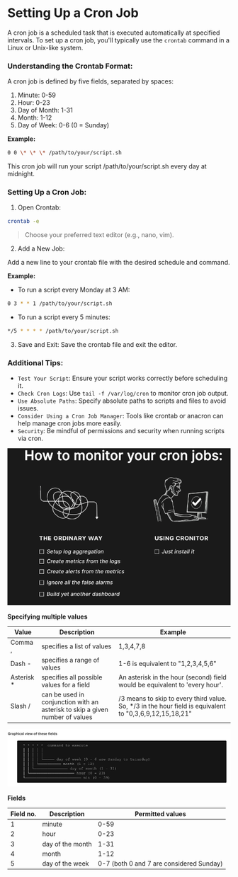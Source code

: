 # Setting Up a Cron Job

A cron job is a scheduled task that is executed automatically at specified intervals. To set up a cron job, you'll typically use the `crontab` command in a Linux or Unix-like system.

### Understanding the Crontab Format:

A cron job is defined by five fields, separated by spaces:

1. Minute: 0-59
2. Hour: 0-23
3. Day of Month: 1-31
4. Month: 1-12
5. Day of Week: 0-6 (0 = Sunday)

**Example:**

```sh
0 0 \* \* \* /path/to/your/script.sh
```

This cron job will run your script /path/to/your/script.sh every day at midnight.

### Setting Up a Cron Job:

1. Open Crontab:

```sh
crontab -e
```

> Choose your preferred text editor (e.g., nano, vim).

2. Add a New Job:

Add a new line to your crontab file with the desired schedule and command.

**Example:**

- To run a script every Monday at 3 AM:

```bash
0 3 * * 1 /path/to/your/script.sh
```

- To run a script every 5 minutes:

```sh
*/5 * * * * /path/to/your/script.sh
```

3. Save and Exit: Save the crontab file and exit the editor.

### Additional Tips:

- `Test Your Script`: Ensure your script works correctly before scheduling it.
- `Check Cron Logs`: Use `tail -f /var/log/cron` to monitor cron job output.
- `Use Absolute Paths`: Specify absolute paths to scripts and files to avoid issues.
- `Consider Using a Cron Job Manager`: Tools like crontab or anacron can help manage cron jobs more easily.
- `Security`: Be mindful of permissions and security when running scripts via cron.

![alt text](image.png)

**Specifying multiple values**

| Value       | Description                                                                  | Example                                                                                                  |
| ----------- | ---------------------------------------------------------------------------- | -------------------------------------------------------------------------------------------------------- |
| Comma ,     | specifies a list of values                                                   | 1,3,4,7,8                                                                                                |
| Dash -      | specifies a range of values                                                  | 1-6 is equivalent to "1,2,3,4,5,6"                                                                       |
| Asterisk \* | specifies all possible values for a field                                    | An asterisk in the hour (second) field would be equivalent to 'every hour'.                              |
| Slash /     | can be used in conjunction with an asterisk to skip a given number of values | /3 means to skip to every third value. So, \*/3 in the hour field is equivalent to "0,3,6,9,12,15,18,21" |

![graphical view of these fields](image-1.png)

**Fields**

| Field no. | Description      | Permitted values                         |
| --------- | ---------------- | ---------------------------------------- |
| 1         | minute           | 0-59                                     |
| 2         | hour             | 0-23                                     |
| 3         | day of the month | 1-31                                     |
| 4         | month            | 1-12                                     |
| 5         | day of the week  | 0-7 (both 0 and 7 are considered Sunday) |
